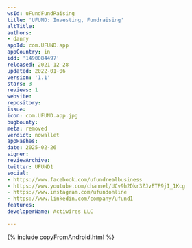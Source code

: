 ```yaml
---
wsId: uFundFundRaising
title: 'UFUND: Investing, Fundraising'
altTitle: 
authors:
- danny
appId: com.UFUND.app
appCountry: in
idd: '1490084497'
released: 2021-12-28
updated: 2022-01-06
version: '1.1'
stars: 3
reviews: 1
website: 
repository: 
issue: 
icon: com.UFUND.app.jpg
bugbounty: 
meta: removed
verdict: nowallet
appHashes: 
date: 2025-02-26
signer: 
reviewArchive: 
twitter: UFUND1
social:
- https://www.facebook.com/ufundrealbusiness
- https://www.youtube.com/channel/UCv9h2Dkr3ZJvETF9jI_1Kcg
- https://www.instagram.com/ufundonline
- https://www.linkedin.com/company/ufund1
features: 
developerName: Actiwires LLC

---
```


{% include copyFromAndroid.html %}